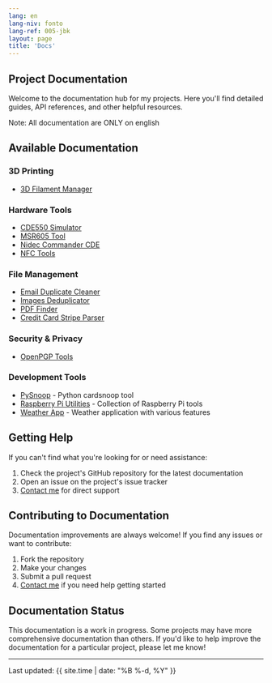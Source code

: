 ```yaml
---
lang: en
lang-niv: fonto
lang-ref: 005-jbk
layout: page
title: 'Docs'
---
```



## Project Documentation

Welcome to the documentation hub for my projects. Here you'll find detailed guides, API references, and other helpful resources.

Note: All documentation are ONLY on english

## Available Documentation

### 3D Printing

- [3D Filament Manager](docs/3D_Filament_Manager)

### Hardware Tools

- [CDE550 Simulator](docs/CDE550-sim)
- [MSR605 Tool](docs/MSR605)
- [Nidec Commander CDE](docs/Nidec_CommanderCDE)
- [NFC Tools](docs/NFC)

### File Management

- [Email Duplicate Cleaner](docs/EmailDuplicateCleaner)
- [Images Deduplicator](docs/Images-Deduplicator)
- [PDF Finder](docs/PDF_Finder)
- [Credit Card Stripe Parser](docs/card_parser)

### Security & Privacy

- [OpenPGP Tools](docs/OpenPGP)

### Development Tools

- [PySnoop](docs/PySnoop) - Python cardsnoop tool
- [Raspberry Pi Utilities](docs/raspy_utility) - Collection of Raspberry Pi tools
- [Weather App](docs/weather) - Weather application with various features

## Getting Help

If you can't find what you're looking for or need assistance:

1. Check the project's GitHub repository for the latest documentation
2. Open an issue on the project's issue tracker
3. [Contact me](contact) for direct support

## Contributing to Documentation

Documentation improvements are always welcome! If you find any issues or want to contribute:

1. Fork the repository
2. Make your changes
3. Submit a pull request
4. [Contact me](contact) if you need help getting started

## Documentation Status

This documentation is a work in progress. 
Some projects may have more comprehensive documentation than others. 
If you'd like to help improve the documentation for a particular project, please let me know!

---

Last updated: {{ site.time | date: "%B %-d, %Y" }}